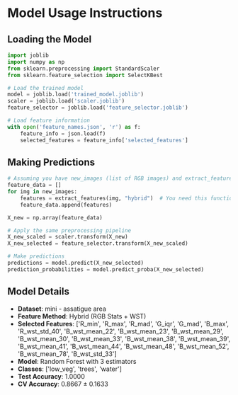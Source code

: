 # Model Usage Instructions

## Loading the Model
```python
import joblib
import numpy as np
from sklearn.preprocessing import StandardScaler
from sklearn.feature_selection import SelectKBest

# Load the trained model
model = joblib.load('trained_model.joblib')
scaler = joblib.load('scaler.joblib')
feature_selector = joblib.load('feature_selector.joblib')

# Load feature information
with open('feature_names.json', 'r') as f:
    feature_info = json.load(f)
    selected_features = feature_info['selected_features']
```

## Making Predictions
```python
# Assuming you have new_images (list of RGB images) and extract_features function
feature_data = []
for img in new_images:
    features = extract_features(img, "hybrid")  # You need this function
    feature_data.append(features)

X_new = np.array(feature_data)

# Apply the same preprocessing pipeline
X_new_scaled = scaler.transform(X_new)
X_new_selected = feature_selector.transform(X_new_scaled)

# Make predictions
predictions = model.predict(X_new_selected)
prediction_probabilities = model.predict_proba(X_new_selected)
```

## Model Details
- **Dataset**: mini - assatigue area
- **Feature Method**: Hybrid (RGB Stats + WST)
- **Selected Features**: ['R_min', 'R_max', 'R_mad', 'G_iqr', 'G_mad', 'B_max', 'R_wst_std_40', 'B_wst_mean_22', 'B_wst_mean_23', 'B_wst_mean_29', 'B_wst_mean_30', 'B_wst_mean_33', 'B_wst_mean_38', 'B_wst_mean_39', 'B_wst_mean_41', 'B_wst_mean_44', 'B_wst_mean_48', 'B_wst_mean_52', 'B_wst_mean_78', 'B_wst_std_33']
- **Model**: Random Forest with 3 estimators
- **Classes**: ['low_veg', 'trees', 'water']
- **Test Accuracy**: 1.0000
- **CV Accuracy**: 0.8667 ± 0.1633
